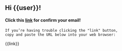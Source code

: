 ## Hi {{user}}!

#### Click this [link]({{link}}) for confirm your email!

    If you’re having trouble clicking the "link" button,
    copy and paste the URL below into your web browser:

{{link}}
